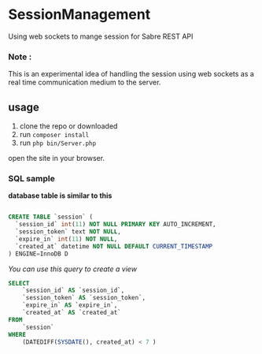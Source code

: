 # SessionManagement
Using web sockets to mange session for Sabre REST API 


### Note : 
This is an experimental idea of handling the session using web sockets as a real time communication medium to the server. 

## usage
1. clone the repo or downloaded 
2. run ```composer install``` 
3. run ```php bin/Server.php```

open the site in your browser. 

### SQL sample

__database table is similar to this__ 
```SQL

CREATE TABLE `session` (
  `session_id` int(11) NOT NULL PRIMARY KEY AUTO_INCREMENT,
  `session_token` text NOT NULL,
  `expire_in` int(11) NOT NULL,
  `created_at` datetime NOT NULL DEFAULT CURRENT_TIMESTAMP
) ENGINE=InnoDB D
```
*You can use this query to create a view* 

```SQL 
SELECT
    `session_id` AS `session_id`,
    `session_token` AS `session_token`,
    `expire_in` AS `expire_in`,
    `created_at` AS `created_at`
FROM
    `session`
WHERE
    (DATEDIFF(SYSDATE(), created_at) < 7 )
```